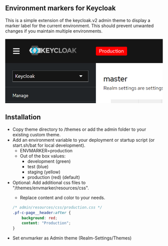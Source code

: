 ## Environment markers for Keycloak
This is a simple extension of the keycloak.v2 admin theme to display a marker label for the current environment. This should prevent unwanted changes if you maintain multiple environments.
<br/><br/>
![Screenshot](img/screenshot.png?raw=true "Keycloak Backend")

## Installation
* Copy theme directory to <keycloakdir>/themes or add the admin folder to your existing custom theme.
* Add an environment variable to your deployment or startup script (or start.sh/bat for local development).
    * ENVMARKER=production
    * Out of the box values:
        * development (green)
        * test (blue)
        * staging (yellow)
        * production (red) (default)
* Optional: Add additional css files to "<keycloakdir>/themes/envmarker/resources/css".
    * Replace content and color to your needs.
   ```css
   /* admin/resources/css/production.css */
   .pf-c-page__header:after {
       background: red;
       content: "Production";   
   }
   ```
* Set envmarker as Admin theme (Realm-Settings/Themes)
